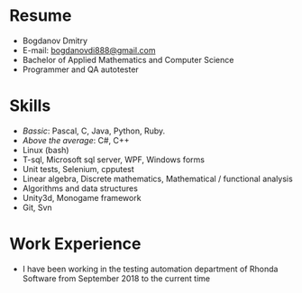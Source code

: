 # Resume
* Bogdanov Dmitry
* E-mail: bogdanovdi888@gmail.com
* Bachelor of Applied Mathematics and Computer Science
* Programmer and QA autotester

# Skills
* *Bassic*: Pascal, C, Java, Python, Ruby.
* *Above the average*: C#, C++
* Linux (bash)
* T-sql, Microsoft sql server, WPF, Windows forms
* Unit tests, Selenium, cpputest
* Linear algebra, Discrete mathematics, Mathematical / functional analysis
* Algorithms and data structures
* Unity3d, Monogame framework
* Git, Svn

# Work Experience
* I have been working in the testing automation department of Rhonda Software from September 2018 to the current time
